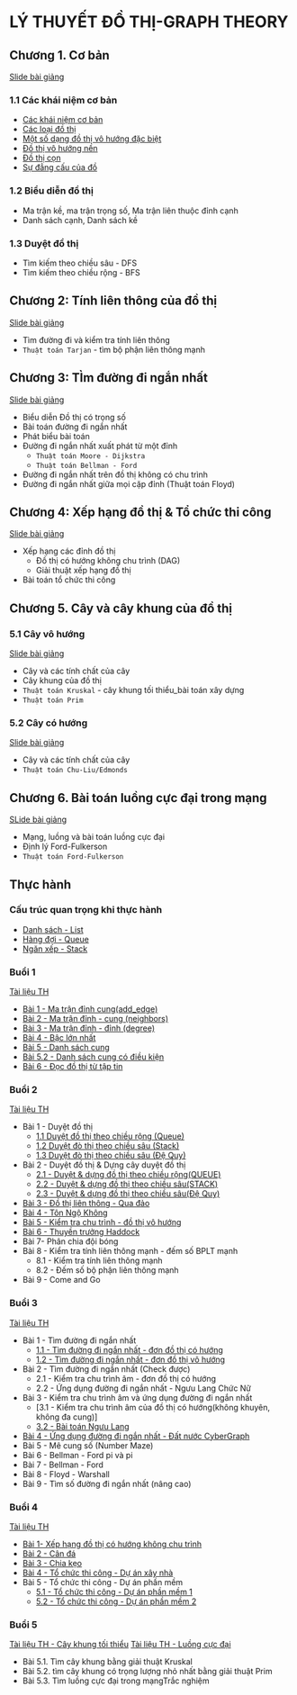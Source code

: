 # LÝ THUYẾT ĐỒ THỊ-GRAPH THEORY
## Chương 1. Cơ bản
[Slide bài giảng](https://github.com/BuiTranNgocLy/CT175_LTDT_CTU/blob/main/Tai_Lieu_Li_Thuyet/Ch%C6%B0%C6%A1ng%201%20-%20C%C6%A1%20b%E1%BA%A3n%20v%C3%A8%20%C4%90%E1%BB%93%20th%E1%BB%8B.pdf)
### 1.1 Các khái niệm cơ bản
- [Các khái niệm cơ bản](https://github.com/BuiTranNgocLy/CT175_LTDT_CTU/blob/main/Chuong%201:%20Co%20ban.md#1-c%C3%A1c-kh%C3%A1i-ni%E1%BB%87m-c%C6%A1-b%E1%BA%A3n)
- [Các loại đồ thị](https://github.com/BuiTranNgocLy/CT175_LTDT_CTU/blob/main/Chuong%201:%20Co%20ban.md#2-c%C3%A1c-lo%E1%BA%A1i-%C4%91%E1%BB%93-th%E1%BB%8B)
- [Một số dạng đồ thị vô hướng đặc biệt](https://github.com/BuiTranNgocLy/CT175_LTDT_CTU/blob/main/Chuong%201:%20Co%20ban.md#3-m%E1%BB%99t-s%E1%BB%91-%C4%91%E1%BB%93-th%E1%BB%8B-v%C3%B4-h%C6%B0%E1%BB%9Bng-%C4%91%E1%BA%B7c-bi%E1%BB%87t)
- [Đồ thị vô hướng nền](https://github.com/BuiTranNgocLy/CT175_LTDT_CTU/blob/main/Chuong%201:%20Co%20ban.md#4-%C4%91%E1%BB%93-th%E1%BB%8B-v%C3%B4-h%C6%B0%E1%BB%9Bng-n%E1%BB%81n)
- [Đồ thị cọn](https://github.com/BuiTranNgocLy/CT175_LTDT_CTU/blob/main/Chuong%201:%20Co%20ban.md#5-%C4%91%E1%BB%93-th%E1%BB%8B-con)
- [Sự đẳng cấu của đồ ](https://github.com/BuiTranNgocLy/CT175_LTDT_CTU/blob/main/Chuong%201:%20Co%20ban.md#6-s%E1%BB%B1-%C4%91%E1%BA%B3ng-c%E1%BA%A5u-c%E1%BB%A7a-%C4%91%E1%BB%93-th%E1%BB%8B)
### 1.2 Biểu diễn đồ thị
- Ma trận kề, ma trận trọng số, Ma trận liên thuộc đỉnh
cạnh
- Danh sách cạnh, Danh sách kề

### 1.3 Duyệt đồ thị
- Tìm kiếm theo chiều sâu - DFS
- Tìm kiếm theo chiều rộng - BFS

## Chương 2: Tính liên thông của đồ thị
[Slide bài giảng](https://github.com/BuiTranNgocLy/CT175_LTDT_CTU/blob/main/Tai_Lieu_Li_Thuyet/Ch%C6%B0%C6%A1ng%202%20-%20T%C3%ADnh%20li%C3%AAn%20th%C3%B4ng%20c%E1%BB%A7a%20%C4%91%E1%BB%93%20th%E1%BB%8B.pdf)
- Tìm đường đi và kiểm tra tính liên thông
- `Thuật toán Tarjan` - tìm bộ phận liên thông mạnh

## Chương 3: TÌm đường đi ngắn nhất
[Slide bài giảng](https://github.com/BuiTranNgocLy/CT175_LTDT_CTU/blob/main/Tai_Lieu_Li_Thuyet/Ch%C6%B0%C6%A1ng%203%20-%20T%C3%8Cm%20%C4%91%C6%B0%E1%BB%9Dng%20%C4%91i%20ng%E1%BA%AFn%20nh%E1%BA%A5t.pdf)
- Biểu diễn Đồ thị có trọng số
- Bài toán đường đi ngắn nhất
- Phát biểu bài toán
- Đường đi ngắn nhất xuất phát từ một đỉnh
  - `Thuật toán Moore - Dijkstra`
  - `Thuật toán Bellman - Ford`
- Đường đi ngắn nhất trên đồ thị không có chu trình
- Đường đi ngắn nhất giữa mọi cặp đỉnh (Thuật toán Floyd)

## Chương 4: Xếp hạng đồ thị & Tổ chức thi công
[Slide bài giảng](https://github.com/BuiTranNgocLy/CT175_LTDT_CTU/blob/main/Tai_Lieu_Li_Thuyet/Ch%C6%B0%C6%A1ng%204%20X%E1%BA%BFp%20h%E1%BA%A1ng%20%C4%91%E1%BB%93%20th%E1%BB%8B%20.pdf)
- Xếp hạng các đỉnh đồ thị
   - Đồ thị có hướng không chu trình (DAG)
   - Giải thuật xếp hạng đồ thị
- Bài toán tổ chức thi công

## Chương 5. Cây và cây khung của đồ thị
### 5.1 Cây vô hướng
[Slide bài giảng](https://github.com/BuiTranNgocLy/CT175_LTDT_CTU/blob/main/Tai_Lieu_Li_Thuyet/Ch%C6%B0%C6%A1ng%205%20-%20C%C3%A2y%20khung%20t%E1%BB%91i%20thi%E1%BB%83u%20-%20C%C3%A2y%20v%C3%B4%20h%C6%B0%E1%BB%9Bng.pdf)
- Cây và các tính chất của cây
- Cây khung của đồ thị
- `Thuật toán Kruskal` - cây khung tối thiểu_bài toán xây dựng
- `Thuật toán Prim`
### 5.2 Cây có hướng
[Slide bài giảng](https://github.com/BuiTranNgocLy/CT175_LTDT_CTU/blob/main/Tai_Lieu_Li_Thuyet/Ch%C6%B0%C6%A1ng%206%20-%20C%C3%A2y%20khung%20t%E1%BB%91i%20thi%E1%BB%83u%20-%20C%C3%A2y%20c%C3%B3%20h%C6%B0%E1%BB%9Bng.pdf)
- Cây và các tính chất của cây
- `Thuật toán Chu-Liu/Edmonds` 

## Chương 6. Bài toán luồng cực đại trong mạng
[SLide bài giảng](https://github.com/BuiTranNgocLy/CT175_LTDT_CTU/blob/main/Tai_Lieu_Li_Thuyet/Ch%C6%B0%C6%A1ng%206%20-%20C%C3%A2y%20khung%20t%E1%BB%91i%20thi%E1%BB%83u%20-%20C%C3%A2y%20c%C3%B3%20h%C6%B0%E1%BB%9Bng.pdf)
- Mạng, luồng và bài toán luồng cực đại
- Định lý Ford-Fulkerson
- `Thuật toán Ford-Fulkerson`

## Thực hành
### Cấu trúc quan trọng khi thực hành
- [Danh sách - List](https://github.com/BuiTranNgocLy/CT175_LTDT_CTU/blob/main/Thuc%20Hanh/List.c)
- [Hàng đợi - Queue](https://github.com/BuiTranNgocLy/CT175_LTDT_CTU/blob/main/Thuc%20Hanh/Queue.c)
- [Ngăn xếp - Stack](https://github.com/BuiTranNgocLy/CT175_LTDT_CTU/blob/main/Thuc%20Hanh/Stack.c)
### Buổi 1
[Tài liệu TH](https://github.com/BuiTranNgocLy/CT175_LTDT_code_C/blob/main/Tai_Lieu_TH/Session1_Bi%E1%BB%83u_Di%E1%BB%85n_Graph.pdf)
- [Bài 1 - Ma trận đỉnh cung(add_edge)](https://github.com/BuiTranNgocLy/CT175_LTDT_CTU/blob/main/Thuc_Hanh_Else/Buoi_01/Bai_1.c)
- [Bài 2 - Ma trận đỉnh - cung (neighbors)](https://github.com/BuiTranNgocLy/CT175_LTDT_CTU/blob/main/Thuc_Hanh_Else/Buoi_01/Bai_2.c)
- [Bài 3 - Ma trận đỉnh - đỉnh (degree)](https://github.com/BuiTranNgocLy/CT175_LTDT_CTU/blob/main/Thuc_Hanh_Else/Buoi_01/Bai_3.c)
- [Bài 4 - Bậc lớn nhất](https://github.com/BuiTranNgocLy/CT175_LTDT_CTU/blob/main/Thuc_Hanh_Else/Buoi_01/Bai_4.c)
- [Bài 5 - Danh sách cung](https://github.com/BuiTranNgocLy/CT175_LTDT_CTU/blob/main/Thuc_Hanh_Else/Buoi_01/Bai_5_1.c)
- [Bài 5.2 - Danh sách cung có điều kiện](https://github.com/BuiTranNgocLy/CT175_LTDT_CTU/blob/main/Thuc_Hanh_Else/Buoi_01/Bai_5_2.c)
- [Bài 6 - Đọc đồ thị từ tập tin](https://github.com/BuiTranNgocLy/CT175_LTDT_CTU/blob/main/Thuc_Hanh_Else/Buoi_01/Bai_6.c)
### Buổi 2
[Tài liệu TH](https://github.com/BuiTranNgocLy/CT175_LTDT_code_C/blob/main/Tai_Lieu_TH/Session2_T%C3%ADnh_Li%C3%AAn_Th%C3%B4ng.pdf)
- Bài 1 - Duyệt đồ thị
  - [1.1 Duyệt đồ thị theo chiều rộng (Queue)](https://github.com/BuiTranNgocLy/CT175_LTDT_CTU/blob/main/Thuc_Hanh_Else/Buoi_02/Bai_1_1.c)
  - [1.2 Duyệt đò thị theo chiều sâu (Stack)](https://github.com/BuiTranNgocLy/CT175_LTDT_CTU/blob/main/Thuc_Hanh_Else/Buoi_02/Bai_1_2.c)
  - [1.3 Duyệt đò thị theo chiều sâu (Đệ Quy)](https://github.com/BuiTranNgocLy/CT175_LTDT_CTU/blob/main/Thuc_Hanh_Else/Buoi_02/Bai_1_3.c)  
- Bài 2 - Duyệt đồ thị & Dựng cây duyệt đồ thị
  - [2.1 - Duyệt & dựng đồ thị theo chiều rộng(QUEUE)](https://github.com/BuiTranNgocLy/CT175_LTDT_CTU/blob/main/Thuc_Hanh_Else/Buoi_02/Bai_2_1.c)
  - [2.2 - Duyệt & dựng đồ thị theo chiều sâu(STACK)](https://github.com/BuiTranNgocLy/CT175_LTDT_CTU/blob/main/Thuc_Hanh_Else/Buoi_02/Bai_2_2.c)
  - [2.3 - Duyệt & dựng đồ thị theo chiều sâu(Đệ Quy)](https://github.com/BuiTranNgocLy/CT175_LTDT_CTU/blob/main/Thuc_Hanh_Else/Buoi_02/Bai_2_3.c)
- [Bài 3 - Đồ thị liên thông - Qua đảo](https://github.com/BuiTranNgocLy/CT175_LTDT_CTU/blob/main/Thuc_Hanh_Else/Buoi_02/Bai_3.c)
- [Bài 4 - Tôn Ngộ Không](https://github.com/BuiTranNgocLy/CT175_LTDT_CTU/blob/main/Thuc_Hanh_Else/Buoi_02/Bai_4.c)
- [Bài 5 - Kiểm tra chu trình - đồ thị vô hướng](https://github.com/BuiTranNgocLy/CT175_LTDT_CTU/blob/main/Thuc_Hanh_Else/Buoi_02/Bai_5.c)
- [Bài 6 - Thuyền trưởng Haddock](https://github.com/BuiTranNgocLy/CT175_LTDT_CTU/blob/main/Thuc_Hanh_Else/Buoi_02/Bai_6.c)
- Bài 7- Phân chia đội bóng
- Bài 8 - Kiểm tra tính liên thông mạnh - đếm số BPLT mạnh
  - 8.1 - Kiểm tra tính liên thông mạnh
  - 8.2 - Đếm số bộ phận liên thông mạnh
- Bài 9 - Come and Go
### Buổi 3
[Tài liệu TH](https://github.com/BuiTranNgocLy/CT175_LTDT_code_C/blob/main/Tai_Lieu_TH/Session3_%C4%90%C6%B0%E1%BB%9Dng_%C4%90i_Ng%E1%BA%AFn_Nh%E1%BA%A5t.pdf)
- Bài 1 - Tìm đường đi ngắn nhất
  - [1.1 - Tìm đường đi ngắn nhất - đơn đồ thị có hướng](https://github.com/BuiTranNgocLy/CT175_LTDT_CTU/blob/main/Thuc_Hanh_Else/Buoi_03/Bai_1_1.c)
  - [1.2 - Tìm đường đi ngắn nhất - đơn đồ thị vô hướng](https://github.com/BuiTranNgocLy/CT175_LTDT_CTU/blob/main/Thuc_Hanh_Else/Buoi_03/Bai_1_2.c)
- Bài 2 - Tìm đường đi ngắn nhất (Check được)
  - 2.1 - Kiểm tra chu trình âm - đơn đồ thị có hướng
  - 2.2 - Ứng dụng đường đi ngắn nhất - Ngưu Lang Chức Nữ
- Bài 3 - Kiểm tra chu trình âm và ứng dụng đường đi ngắn nhất
  - [3.1 - Kiểm tra chu trình âm của đồ thị có hướng(không khuyên, không đa cung)]
  - [3.2 - Bài toán Ngưu Lang](https://github.com/BuiTranNgocLy/CT175_LTDT_CTU/blob/main/Thuc_Hanh_Else/Buoi_03/Bai_3_2.c)
- [Bài 4 - Ứng dụng đường đi ngắn nhất - Đất nước CyberGraph](https://github.com/BuiTranNgocLy/CT175_LTDT_CTU/blob/main/Thuc_Hanh_Else/Buoi_03/Bai_3_2.c)
- Bài 5 - Mê cung số (Number Maze)
- Bài 6 - Bellman - Ford pi và pi
- Bài 7 - Bellman - Ford
- Bài 8 - Floyd - Warshall
- Bài 9 - Tìm số đường đi ngắn nhất (nâng cao)
### Buổi 4
[Tài liệu TH](https://github.com/BuiTranNgocLy/CT175_LTDT_CTU/blob/main/Tai_Lieu_TH/Session4_X%E1%BA%BFp%20h%E1%BA%A1ng%20%C4%91%C3%B2%20th%E1%BB%8B.pdf)
- [Bài 1- Xếp hạng đồ thị có hướng không chu trình](https://github.com/BuiTranNgocLy/CT175_LTDT_CTU/blob/main/Thuc_Hanh_Else/Buoi_04/Bai_1.c)
- [Bài 2 - Cân đá](https://github.com/BuiTranNgocLy/CT175_LTDT_CTU/blob/main/Thuc_Hanh_Else/Buoi_04/Bai_2_Can_Da.c)
- [Bài 3 - Chia kẹo](https://github.com/BuiTranNgocLy/CT175_LTDT_CTU/blob/main/Thuc_Hanh_Else/Buoi_04/Bai_3_Chia_Keo.c)
- [Bài 4 - Tổ chức thi công - Dự án xây nhà](https://github.com/BuiTranNgocLy/CT175_LTDT_CTU/blob/main/Thuc_Hanh_Else/Buoi_04/Bai_4.md)
- Bài 5 - Tổ chức thi công - Dự án phần mềm
  - [5.1 - Tổ chức thi công - Dự án phần mềm 1](https://github.com/BuiTranNgocLy/CT175_LTDT_CTU/blob/main/Thuc_Hanh_Else/Buoi_04/Bai_5_1.md)
  - [5.2 - Tổ chức thi công - Dự án phần mềm 2](https://github.com/BuiTranNgocLy/CT175_LTDT_CTU/blob/main/Thuc_Hanh_Else/Buoi_04/Bai_5_2.md)
### Buổi 5
[Tài liệu TH - Cây khung tối thiểu](https://github.com/BuiTranNgocLy/CT175_LTDT_CTU/blob/main/Tai_Lieu_TH/Session5.1_C%C3%A2y%20khung%20t%E1%BB%91i%20thi%E1%BB%83u.pdf)
[Tài liệu TH - Luồng cực đại](https://github.com/BuiTranNgocLy/CT175_LTDT_CTU/blob/main/Tai_Lieu_TH/Session5.2_Lu%E1%BB%93ng%20c%E1%BB%B1c%20%C4%91%E1%BA%A1i.pdf)
- Bài 5.1. Tìm cây khung bằng giải thuật Kruskal
- Bài 5.2. tìm cây khung có trọng lượng nhỏ nhất bằng giải thuật Prim
- Bài 5.3. Tìm luồng cực đại trong mạngTrắc nghiệm
